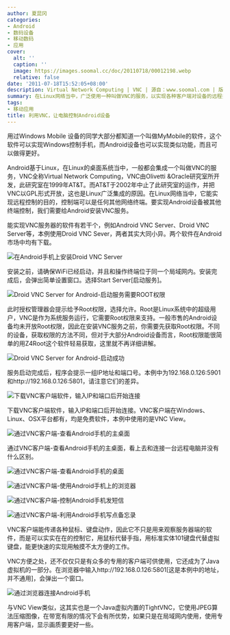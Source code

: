 ```yaml
---
author: 夏昆冈
categories:
- Android
- 数码设备
- 移动数码
- 应用
cover:
  alt: ''
  caption: ''
  image: https://images.soomal.cc/doc/20110718/00012198.webp
  relative: false
date: '2011-07-18T15:52:05+08:00'
description: Virtual Network Computing | VNC | 源自：www.soomal.com | 版权：原创 |  平均/总评分：09.83/59
summary: 在Linux网络当中，广泛使用一种叫做VNC的服务，以实现各种客户端对设备的远程控制。要实现Android设备被其他终端控制，同样也可以利用VNC。这样可以实现用鼠标代替手指，用标准实体101键盘代替虚拟键盘，能更快速的完成用触摸不太方便的工作。对客户端也没有特殊要求，甚至客户端浏览器就可以实现控制。
tags:
- 移动应用
title: 利用VNC，让电脑控制Android设备
---
```


用过Windows Mobile 设备的同学大部分都知道一个叫做MyMobile的软件，这个软件可以实现Windows控制手机，而Android设备也可以实现类似功能，而且可以做得更好。



Android基于Linux，在Linux的桌面系统当中，一般都会集成一个叫做VNC的服务，VNC全称Virtual Network Computing，VNC由Olivetti &Oracle研究室所开发，此研究室在1999年AT&T。而AT&T于2002年中止了此研究室的运作，并把VNC以GPL形式开放，这也是Linux广泛集成的原因。在Linux网络当中，它能实现远程控制的目的，控制端可以是任何其他网络终端。要实现Android设备被其他终端控制，我们需要给Android安装VNC服务。



能实现VNC服务器的软件有若干个，例如Android VNC Server、Droid VNC Server等，本例使用Droid VNC Sever，两者其实大同小异。两个软件在Android市场中均有下载。



![在Android手机上安装Droid VNC Server](https://images.soomal.cc/doc/20110718/00012188.webp)



安装之前，请确保WiFi已经启动，并且和操作终端位于同一个局域网内。安装完成后，会弹出简单设置窗口。选择Start Server[启动服务]。



![Droid VNC Server for Android-启动服务需要ROOT权限](https://images.soomal.cc/doc/20110718/00012189.webp)



此时授权管理器会提示给予Root权限，选择允许。Root是Linux系统中的超级用户，VNC是作为系统服务运行，它需要Root权限来支持。一般市售的Android设备均未开放Root权限，因此在安装VNC服务之前，你需要先获取Root权限。不同的设备，获取权限的方法不同，但对于大部分Android设备而言，Root权限能很简单的用Z4Root这个软件轻易获取，这里就不再详细讲解。



![Droid VNC Server for Android-启动成功](https://images.soomal.cc/doc/20110718/00012190.webp)



服务启动完成后，程序会提示一组IP地址和端口号。本例中为192.168.0.126:5901和http://192.168.0.126:5801，请注意它们的差异。



![下载VNC客户端软件，输入IP和端口后开始连接](https://images.soomal.cc/doc/20110718/00012191.webp)



下载VNC客户端软件，输入IP和端口后开始连接。VNC客户端在Windows、Linux、OSX平台都有，均是免费软件，本例中使用的是VNC View。



![通过VNC客户端-查看Android手机的主桌面](https://images.soomal.cc/doc/20110718/00012192.webp)



通过VNC客户端-查看Android手机的主桌面，看上去和连接一台远程电脑并没有什么区别。



![通过VNC客户端-查看Android手机的桌面](https://images.soomal.cc/doc/20110718/00012193.webp)



![通过VNC客户端-使用Android手机上的浏览器](https://images.soomal.cc/doc/20110718/00012194.webp)



![通过VNC客户端-控制Android手机发短信](https://images.soomal.cc/doc/20110718/00012195.webp)



![通过VNC客户端-利用Android手机写点备忘录](https://images.soomal.cc/doc/20110718/00012196.webp)



VNC客户端能传递各种鼠标、键盘动作，因此它不只是用来观察服务器端的软件，而是可以实实在在的控制它，用鼠标代替手指，用标准实体101键盘代替虚拟键盘，能更快速的实现用触摸不太方便的工作。



VNC方便之处，还不仅仅只是有众多的专用的客户端可供使用，它还成为了Java虚拟机的一部分。在浏览器中输入http://192.168.0.126:5801[这是本例中的地址，并不通用]，会弹出一个窗口。



![通过浏览器连接Android手机](https://images.soomal.cc/doc/20110718/00012197.webp)



与VNC View类似，这其实也是一个Java虚拟内置的TightVNC，它使用JPEG算法压缩图像，在带宽有限的情况下会有所优势，如果只是在局域网内使用，使用专用客户端，显示画质要更好一些。
